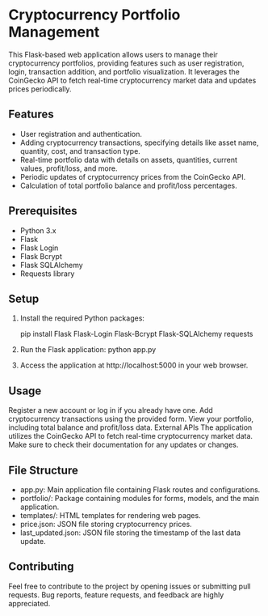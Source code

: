 # Cryptocurrency Portfolio Management

This Flask-based web application allows users to manage their cryptocurrency portfolios, providing features such as user registration, login, transaction addition, and portfolio visualization. It leverages the CoinGecko API to fetch real-time cryptocurrency market data and updates prices periodically.

## Features

- User registration and authentication.
- Adding cryptocurrency transactions, specifying details like asset name, quantity, cost, and transaction type.
- Real-time portfolio data with details on assets, quantities, current values, profit/loss, and more.
- Periodic updates of cryptocurrency prices from the CoinGecko API.
- Calculation of total portfolio balance and profit/loss percentages.

## Prerequisites

- Python 3.x
- Flask
- Flask Login
- Flask Bcrypt
- Flask SQLAlchemy
- Requests library

## Setup

1. Install the required Python packages:

   pip install Flask Flask-Login Flask-Bcrypt Flask-SQLAlchemy requests

2. Run the Flask application:
   python app.py

3. Access the application at http://localhost:5000 in your web browser.

## Usage

Register a new account or log in if you already have one.
Add cryptocurrency transactions using the provided form.
View your portfolio, including total balance and profit/loss data.
External APIs
The application utilizes the CoinGecko API to fetch real-time cryptocurrency market data. Make sure to check their documentation for any updates or changes.

## File Structure
- app.py: Main application file containing Flask routes and configurations.
- portfolio/: Package containing modules for forms, models, and the main application.
- templates/: HTML templates for rendering web pages.
- price.json: JSON file storing cryptocurrency prices.
- last_updated.json: JSON file storing the timestamp of the last data update.

## Contributing

Feel free to contribute to the project by opening issues or submitting pull requests. Bug reports, feature requests, and feedback are highly appreciated.